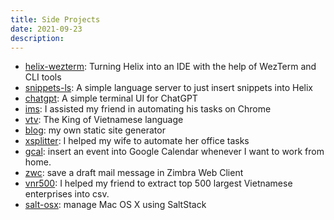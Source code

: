 ```yaml
---
title: Side Projects
date: 2021-09-23
description:
---
```

- [helix-wezterm](https://github.com/quantonganh/helix-wezterm): Turning Helix into an IDE with the help of WezTerm and CLI tools
- [snippets-ls](https://github.com/quantonganh/snippets-ls): A simple language server to just insert snippets into Helix
- [chatgpt](https://github.com/quantonganh/chatgpt): A simple terminal UI for ChatGPT
- [ims](https://github.com/quantonganh/ims): I assisted my friend in automating his tasks on Chrome
- [vtv](https://github.com/quantonganh/vtv): The King of Vietnamese language
- [blog](https://github.com/quantonganh/blog): my own static site generator
- [xsplitter](https://github.com/quantonganh/xsplitter): I helped my wife to automate her office tasks
- [gcal](https://github.com/quantonganh/gcal): insert an event into Google Calendar whenever I want to work from home.
- [zwc](https://github.com/quantonganh/zwc): save a draft mail message in Zimbra Web Client
- [vnr500](https://github.com/quantonganh/vnr500): I helped my friend to extract top 500 largest Vietnamese enterprises into csv.
- [salt-osx](https://github.com/quantonganh/salt-osx): manage Mac OS X using SaltStack
